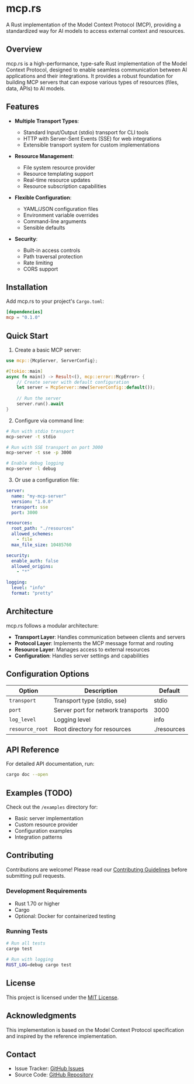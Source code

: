 # mcp.rs

A Rust implementation of the Model Context Protocol (MCP), providing a standardized way for AI models to access external context and resources.

## Overview

mcp.rs is a high-performance, type-safe Rust implementation of the Model Context Protocol, designed to enable seamless communication between AI applications and their integrations. It provides a robust foundation for building MCP servers that can expose various types of resources (files, data, APIs) to AI models.

## Features

- **Multiple Transport Types**:
  - Standard Input/Output (stdio) transport for CLI tools
  - HTTP with Server-Sent Events (SSE) for web integrations
  - Extensible transport system for custom implementations

- **Resource Management**:
  - File system resource provider
  - Resource templating support
  - Real-time resource updates
  - Resource subscription capabilities

- **Flexible Configuration**:
  - YAML/JSON configuration files
  - Environment variable overrides
  - Command-line arguments
  - Sensible defaults

- **Security**:
  - Built-in access controls
  - Path traversal protection
  - Rate limiting
  - CORS support

## Installation

Add mcp.rs to your project's `Cargo.toml`:

```toml
[dependencies]
mcp = "0.1.0"
```

## Quick Start

1. Create a basic MCP server:

```rust
use mcp::{McpServer, ServerConfig};

#[tokio::main]
async fn main() -> Result<(), mcp::error::McpError> {
    // Create server with default configuration
    let server = McpServer::new(ServerConfig::default());
    
    // Run the server
    server.run().await
}
```

2. Configure via command line:

```bash
# Run with stdio transport
mcp-server -t stdio

# Run with SSE transport on port 3000
mcp-server -t sse -p 3000

# Enable debug logging
mcp-server -l debug
```

3. Or use a configuration file:

```yaml
server:
  name: "my-mcp-server"
  version: "1.0.0"
  transport: sse
  port: 3000

resources:
  root_path: "./resources"
  allowed_schemes:
    - file
  max_file_size: 10485760

security:
  enable_auth: false
  allowed_origins:
    - "*"

logging:
  level: "info"
  format: "pretty"
```

## Architecture

mcp.rs follows a modular architecture:

- **Transport Layer**: Handles communication between clients and servers
- **Protocol Layer**: Implements the MCP message format and routing
- **Resource Layer**: Manages access to external resources
- **Configuration**: Handles server settings and capabilities

## Configuration Options

| Option | Description | Default |
|--------|-------------|---------|
| `transport` | Transport type (stdio, sse) | stdio |
| `port` | Server port for network transports | 3000 |
| `log_level` | Logging level | info |
| `resource_root` | Root directory for resources | ./resources |

## API Reference

For detailed API documentation, run:
```bash
cargo doc --open
```

## Examples (TODO)

Check out the `/examples` directory for:
- Basic server implementation
- Custom resource provider
- Configuration examples
- Integration patterns

## Contributing

Contributions are welcome! Please read our [Contributing Guidelines](CONTRIBUTING.md) before submitting pull requests.

### Development Requirements

- Rust 1.70 or higher
- Cargo
- Optional: Docker for containerized testing

### Running Tests

```bash
# Run all tests
cargo test

# Run with logging
RUST_LOG=debug cargo test
```

## License

This project is licensed under the [MIT License](LICENSE).

## Acknowledgments

This implementation is based on the Model Context Protocol specification and inspired by the reference implementation.

## Contact

- Issue Tracker: [GitHub Issues](https://github.com/EmilLindfors/mcp/issues)
- Source Code: [GitHub Repository](https://github.com/EmilLindfors/mcp)